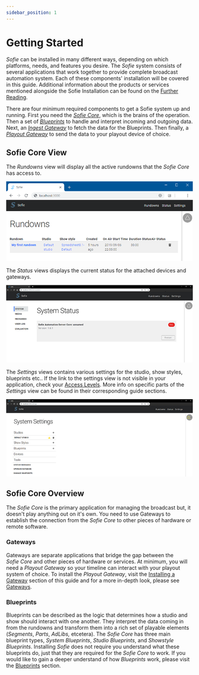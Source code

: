 ```yaml
---
sidebar_position: 1
---
```


# Getting Started

_Sofie_ can be installed in many different ways, depending on which platforms, needs, and features you desire. The _Sofie_ system consists of several applications that work together to provide complete broadcast automation system. Each of these components' installation will be covered in this guide. Additional information about the products or services mentioned alongside the Sofie Installation can be found on the [Further Reading](../further-reading).

There are four minimum required components to get a Sofie system up and running. First you need the [_Sofie Core_](installing-sofie-server-core), which is the brains of the operation. Then a set of [_Blueprints_](installing-blueprints) to handle and interpret incoming and outgoing data. Next, an [_Ingest Gateway_](installing-a-gateway/rundown-or-newsroom-system-connection/intro) to fetch the data for the Blueprints. Then finally, a [_Playout Gateway_](installing-a-gateway/playout-gateway) to send the data to your playout device of choice.

## Sofie Core View

The _Rundowns_ view will display all the active rundowns that the _Sofie&nbsp;Core_ has access to.

![Rundown View](/img/docs/getting-started/rundowns-in-sofie.png)

The _Status_ views displays the current status for the attached devices and gateways.

![Status View – Describes the state of _Sofie Core_](/img/docs/getting-started/status-page.jpg)

The _Settings_ views contains various settings for the studio, show styles, blueprints etc.. If the link to the settings view is not visible in your application, check your [Access Levels](../features/access-levels). More info on specific parts of the _Settings_ view can be found in their corresponding guide sections.

![Settings View – Describes how the _Sofie Core_ is configured](/img/docs/getting-started/settings-page.jpg)

## Sofie Core Overview

The _Sofie&nbsp;Core_ is the primary application for managing the broadcast but, it doesn't play anything out on it's own. You need to use Gateways to establish the connection from the _Sofie&nbsp;Core_ to other pieces of hardware or remote software.

### Gateways

Gateways are separate applications that bridge the gap between the _Sofie&nbsp;Core_ and other pieces of hardware or services. At minimum, you will need a _Playout Gateway_ so your timeline can interact with your playout system of choice. To install the _Playout Gateway_, visit the [Installing a Gateway](installing-a-gateway/intro) section of this guide and for a more in-depth look, please see [Gateways](../concepts-and-architecture#gateways).

### Blueprints

Blueprints can be described as the logic that determines how a studio and show should interact with one another. They interpret the data coming in from the rundowns and transform them into a rich set of playable elements \(_Segments_, _Parts_, _AdLibs,_ etcetera\). The _Sofie&nbsp;Core_ has three main blueprint types, _System Blueprints_, _Studio Blueprints_, and _Showstyle Blueprints_. Installing _Sofie_ does not require you understand what these blueprints do, just that they are required for the _Sofie&nbsp;Core_ to work. If you would like to gain a deeper understand of how _Blueprints_ work, please visit the [Blueprints](#blueprints) section.
